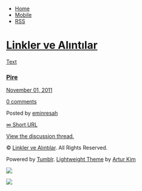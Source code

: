 -   [Home](/)
-   [Mobile](/mobile)
-   [RSS](http://eminresah.tumblr.com/rss)

[Linkler ve Alıntılar](/)
=========================

[Text](http://eminresah.tumblr.com/post/12192069637/pire)

### [Pire](http://eminresah.tumblr.com/post/12192069637/pire)

[November 01, 2011](http://eminresah.tumblr.com/post/12192069637/pire)

[0
comments](http://eminresah.tumblr.com/post/12192069637/pire#disqus_thread)

Posted by [eminresah](http://eminresah.tumblr.com/)

[∞ Short URL](http://tmblr.co/ZWS1OyBMj3W5)

[View the discussion thread.](http://erblog.disqus.com/?url=ref)

© [Linkler ve Alıntılar](/). All Rights Reserved.

Powered by [Tumblr](http://tumblr.com). [Lightweight
Theme](http://www.tumblr.com/theme/10820) by [Artur
Kim](http://arturkim.com)

![](https://px.srvcs.tumblr.com/impixu?T=1434918748&J=eyJ0eXBlIjoidXJsIiwidXJsIjoiaHR0cDpcL1wvZW1pbnJlc2FoLnR1bWJsci5jb21cL3Bvc3RcLzEyMTkyMDY5NjM3XC9waXJlIiwicmVxdHlwZSI6MCwicm91dGUiOiJcL3Bvc3RcLzppZFwvOnN1bW1hcnkiLCJub3NjcmlwdCI6MX0=&U=PGAHOPOAEJ&K=b6e62354475bc4b166d720a59df0cdb28d3c1b9aad9a4dc08ddcf5e10013ef78&R=)

![](https://px.srvcs.tumblr.com/impixu?T=1434918748&J=eyJ0eXBlIjoicG9zdCIsInVybCI6Imh0dHA6XC9cL2VtaW5yZXNhaC50dW1ibHIuY29tXC9wb3N0XC8xMjE5MjA2OTYzN1wvcGlyZSIsInJlcXR5cGUiOjAsInJvdXRlIjoiXC9wb3N0XC86aWRcLzpzdW1tYXJ5IiwicG9zdHMiOlt7InBvc3RpZCI6IjEyMTkyMDY5NjM3IiwiYmxvZ2lkIjoiMzY0ODAyOCIsInNvdXJjZSI6MzN9XSwibm9zY3JpcHQiOjF9&U=CLJEDOHAMJ&K=5d44165443dd232af0cd099815701afa01bb7747bf178da77fedfcfbd8318072&R=)


